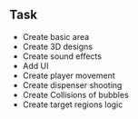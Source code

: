 ## Task 

- Create basic area 
- Create 3D designs 
- Create sound effects
- Add UI 
- Create player movement 
- Create dispenser shooting
- Create Collisions of bubbles
- Create target regions logic




